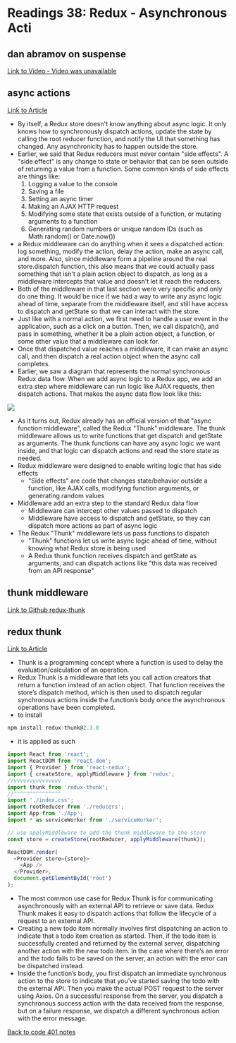 # Readings 38: Redux - Asynchronous Acti

## dan abramov on suspense

[Link to Video - Video was unavailable](https://www.youtube.com/watch?v=6g3g0Q_XVb4)

## async actions

[Link to Article](https://redux.js.org/tutorials/fundamentals/part-6-async-logic)

- By itself, a Redux store doesn't know anything about async logic. It only knows how to synchronously dispatch actions, update the state by calling the root reducer function, and notify the UI that something has changed. Any asynchronicity has to happen outside the store.
- Earlier, we said that Redux reducers must never contain "side effects". A "side effect" is any change to state or behavior that can be seen outside of returning a value from a function. Some common kinds of side effects are things like:
  1. Logging a value to the console
  1. Saving a file
  1. Setting an async timer
  1. Making an AJAX HTTP request
  1. Modifying some state that exists outside of a function, or mutating arguments to a function
  1. Generating random numbers or unique random IDs (such as Math.random() or Date.now())
- a Redux middleware can do anything when it sees a dispatched action: log something, modify the action, delay the action, make an async call, and more. Also, since middleware form a pipeline around the real store.dispatch function, this also means that we could actually pass something that isn't a plain action object to dispatch, as long as a middleware intercepts that value and doesn't let it reach the reducers.
- Both of the middleware in that last section were very specific and only do one thing. It would be nice if we had a way to write any async logic ahead of time, separate from the middleware itself, and still have access to dispatch and getState so that we can interact with the store.
- Just like with a normal action, we first need to handle a user event in the application, such as a click on a button. Then, we call dispatch(), and pass in something, whether it be a plain action object, a function, or some other value that a middleware can look for.
- Once that dispatched value reaches a middleware, it can make an async call, and then dispatch a real action object when the async call completes.
- Earlier, we saw a diagram that represents the normal synchronous Redux data flow. When we add async logic to a Redux app, we add an extra step where middleware can run logic like AJAX requests, then dispatch actions. That makes the async data flow look like this:

![](https://redux.js.org/assets/images/ReduxAsyncDataFlowDiagram-d97ff38a0f4da0f327163170ccc13e80.gif)

- As it turns out, Redux already has an official version of that "async function middleware", called the Redux "Thunk" middleware. The thunk middleware allows us to write functions that get dispatch and getState as arguments. The thunk functions can have any async logic we want inside, and that logic can dispatch actions and read the store state as needed.
- Redux middleware were designed to enable writing logic that has side effects
  - "Side effects" are code that changes state/behavior outside a function, like AJAX calls, modifying function arguments, or generating random values
- Middleware add an extra step to the standard Redux data flow
  - Middleware can intercept other values passed to dispatch
  - Middleware have access to dispatch and getState, so they can dispatch more actions as part of async logic
- The Redux "Thunk" middleware lets us pass functions to dispatch
  - "Thunk" functions let us write async logic ahead of time, without knowing what Redux store is being used
  - A Redux thunk function receives dispatch and getState as arguments, and can dispatch actions like "this data was received from an API response"

## thunk middleware

[Link to Github redux-thunk](https://github.com/reduxjs/redux-thunk)

## redux thunk

[Link to Article](https://www.digitalocean.com/community/tutorials/redux-redux-thunk)

- Thunk is a programming concept where a function is used to delay the evaluation/calculation of an operation.
- Redux Thunk is a middleware that lets you call action creators that return a function instead of an action object. That function receives the store’s dispatch method, which is then used to dispatch regular synchronous actions inside the function’s body once the asynchronous operations have been completed.
- to install

```js
npm install redux-thunk@2.3.0
```

- it is applied as such

```js
import React from 'react';
import ReactDOM from 'react-dom';
import { Provider } from 'react-redux';
import { createStore, applyMiddleware } from 'redux';
//vvvvvvvvvvvvvvv
import thunk from 'redux-thunk';
//^^^^^^^^^^^^^^^
import './index.css';
import rootReducer from './reducers';
import App from './App';
import * as serviceWorker from './serviceWorker';

// use applyMiddleware to add the thunk middleware to the store
const store = createStore(rootReducer, applyMiddleware(thunk));

ReactDOM.render(
  <Provider store={store}>
    <App />
  </Provider>,
  document.getElementById('root')
);
```

- The most common use case for Redux Thunk is for communicating asynchronously with an external API to retrieve or save data. Redux Thunk makes it easy to dispatch actions that follow the lifecycle of a request to an external API.
- Creating a new todo item normally involves first dispatching an action to indicate that a todo item creation as started. Then, if the todo item is successfully created and returned by the external server, dispatching another action with the new todo item. In the case where there’s an error and the todo fails to be saved on the server, an action with the error can be dispatched instead.
- Inside the function’s body, you first dispatch an immediate synchronous action to the store to indicate that you’ve started saving the todo with the external API. Then you make the actual POST request to the server using Axios. On a successful response from the server, you dispatch a synchronous success action with the data received from the response, but on a failure response, we dispatch a different synchronous action with the error message.


[Back to code 401 notes](../401-Javascript.md)